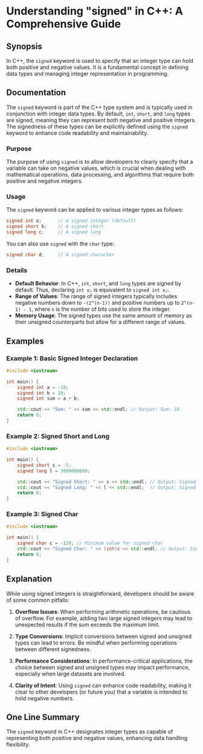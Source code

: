 <!--
Meta Description: # Understanding "signed" in C++: A Comprehensive Guide ## Synopsis In C++, the `signed` keyword is used to specify that an integer type can hold both ...
Meta Keywords: signed, int, types, integer, can
-->

# Understanding "signed" in C++: A Comprehensive Guide

## Synopsis
In C++, the `signed` keyword is used to specify that an integer type can hold both positive and negative values. It is a fundamental concept in defining data types and managing integer representation in programming.

## Documentation
The `signed` keyword is part of the C++ type system and is typically used in conjunction with integer data types. By default, `int`, `short`, and `long` types are signed, meaning they can represent both negative and positive integers. The signedness of these types can be explicitly defined using the `signed` keyword to enhance code readability and maintainability.

### Purpose
The purpose of using `signed` is to allow developers to clearly specify that a variable can take on negative values, which is crucial when dealing with mathematical operations, data processing, and algorithms that require both positive and negative integers.

### Usage
The `signed` keyword can be applied to various integer types as follows:

```cpp
signed int a;      // A signed integer (default)
signed short b;    // A signed short
signed long c;     // A signed long
```

You can also use `signed` with the `char` type:

```cpp
signed char d;     // A signed character
```

### Details
- **Default Behavior**: In C++, `int`, `short`, and `long` types are signed by default. Thus, declaring `int x;` is equivalent to `signed int x;`.
- **Range of Values**: The range of signed integers typically includes negative numbers down to `-(2^(n-1))` and positive numbers up to `2^(n-1) - 1`, where `n` is the number of bits used to store the integer.
- **Memory Usage**: The signed types use the same amount of memory as their unsigned counterparts but allow for a different range of values.

## Examples

### Example 1: Basic Signed Integer Declaration
```cpp
#include <iostream>

int main() {
    signed int a = -10;
    signed int b = 20;
    signed int sum = a + b;

    std::cout << "Sum: " << sum << std::endl; // Output: Sum: 10
    return 0;
}
```

### Example 2: Signed Short and Long
```cpp
#include <iostream>

int main() {
    signed short s = -5;
    signed long l = 3000000000;

    std::cout << "Signed Short: " << s << std::endl; // Output: Signed Short: -5
    std::cout << "Signed Long: " << l << std::endl;  // Output: Signed Long: 3000000000
    return 0;
}
```

### Example 3: Signed Char
```cpp
#include <iostream>

int main() {
    signed char c = -128; // Minimum value for signed char
    std::cout << "Signed Char: " << (int)c << std::endl; // Output: Signed Char: -128
    return 0;
}
```

## Explanation
While using signed integers is straightforward, developers should be aware of some common pitfalls:

1. **Overflow Issues**: When performing arithmetic operations, be cautious of overflow. For example, adding two large signed integers may lead to unexpected results if the sum exceeds the maximum limit.
   
2. **Type Conversions**: Implicit conversions between signed and unsigned types can lead to errors. Be mindful when performing operations between different signedness.
   
3. **Performance Considerations**: In performance-critical applications, the choice between signed and unsigned types may impact performance, especially when large datasets are involved.

4. **Clarity of Intent**: Using `signed` can enhance code readability, making it clear to other developers (or future you) that a variable is intended to hold negative numbers.

## One Line Summary
The `signed` keyword in C++ designates integer types as capable of representing both positive and negative values, enhancing data handling flexibility.